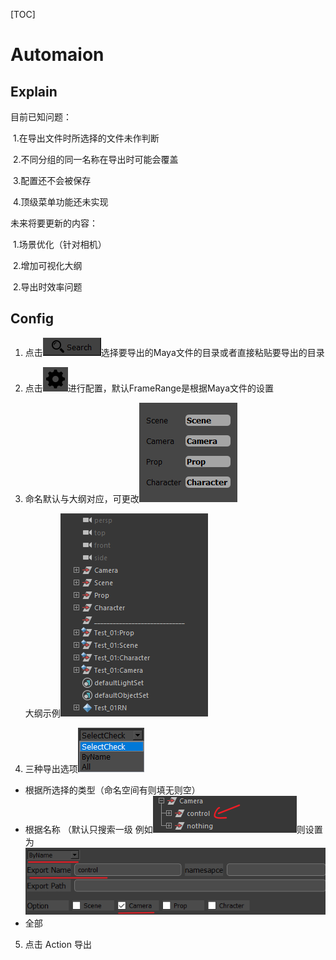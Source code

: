 

[TOC]

# Automaion

## Explain

目前已知问题：

​	1.在导出文件时所选择的文件未作判断

​	2.不同分组的同一名称在导出时可能会覆盖

​	3.配置还不会被保存

​	4.顶级菜单功能还未实现

未来将要更新的内容：

​	1.场景优化（针对相机）

​	2.增加可视化大纲

​	2.导出时效率问题

## Config

1. 点击![1563556326501](assets/1563556326501.png)选择要导出的Maya文件的目录或者直接粘贴要导出的目录

2. 点击![1563556302086](assets/1563556302086.png)进行配置，默认FrameRange是根据Maya文件的设置

3. 命名默认与大纲对应，可更改<img src="assets/1563556673220.png" style="width:200px height:200px">

   ​                              大纲示例<img src="assets/1563556572503.png" style="width:100px height:500px">

4. 三种导出选项<img src="assets/1563556854507.png" style="width:100px height:100px">

* 根据所选择的类型（命名空间有则填无则空）
* 根据名称 （默认只搜索一级 例如![1563557290180](assets/1563557290180.png)则设置为![1563557358152](assets/1563557358152.png)
* 全部

5. 点击 Action 导出